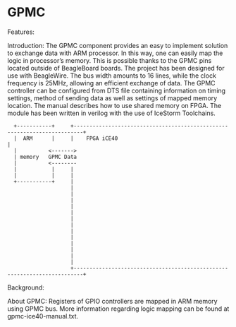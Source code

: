 # GPMC 

Features:


Introduction:
The GPMC component provides an easy to implement solution to exchange data with ARM processor. In this way, 
one can easily map the logic in processor’s memory. This is possible thanks to the GPMC pins located outside 
of BeagleBoard boards. The project has been designed for use with BeagleWire. The bus width amounts to 16 lines, 
while the clock frequency is 25MHz, allowing an efficient exchange of data. The GPMC controller can be configured 
from DTS file containing information on timing settings, method of sending data as well as settings of mapped 
memory location. The manual describes how to use shared memory on FPGA. The module has been written in verilog 
with the use of IceStorm Toolchains. 

```
  +-----------+     +-------------------------------------------------------------------------+
  |  ARM      |     |    FPGA iCE40                                                           |
  |          <------->        
  | memory   GPMC Data      
  |          <--------   
  |           |     |   
  |           |     |   
  +-----------+     | 
                    |     
                    |   
                    |  
                    |
                    |
                    | 
                    | 
                    |
                    |
                    |
                    |
                    |
                    |                                                                         
                    +-------------------------------------------------------------------------+
```

Background:

About GPMC:
Registers of GPIO controllers are mapped in ARM memory using GPMC bus. More information regarding 
logic mapping can be found at gpmc-ice40-manual.txt.
